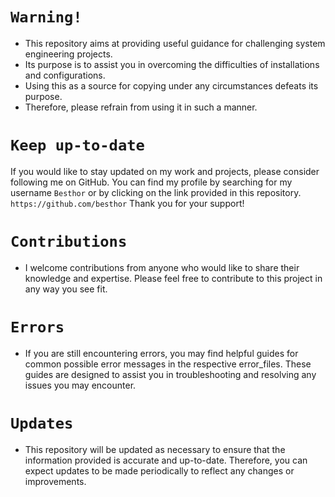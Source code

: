 # `Warning!`
- This repository aims at providing useful guidance for challenging system engineering projects. 
- Its purpose is to assist you in overcoming the difficulties of installations and configurations.
- Using this as a source for copying under any circumstances defeats its purpose.
- Therefore, please refrain from using it in such a manner.
# `Keep up-to-date`
If you would like to stay updated on my work and projects, please consider following me on GitHub. You can find my profile by searching for my username `Besthor` or by clicking on the link provided in this repository. `https://github.com/besthor`
Thank you for your support!

# `Contributions`
- I welcome contributions from anyone who would like to share their knowledge and expertise. Please feel free to contribute to this project in any way you see fit.
# `Errors`
- If you are still encountering errors, you may find helpful guides for common possible error messages in the respective error_files. These guides are designed to assist you in troubleshooting and resolving any issues you may encounter.

# `Updates`
- This repository will be updated as necessary to ensure that the information provided is accurate and up-to-date. Therefore, you can expect updates to be made periodically to reflect any changes or improvements.
